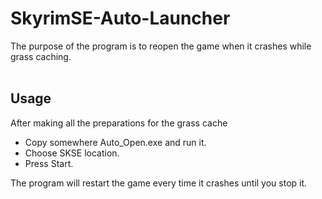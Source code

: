 ﻿# SkyrimSE-Auto-Launcher
The purpose of the program is to reopen the game when it crashes while grass caching.<br>
﻿<h2> Usage</h2> 
After making all the preparations for the grass cache
- Copy somewhere Auto_Open.exe and run it.
- Choose SKSE location.
- Press Start. <br>
<p> The program will restart the game every time it crashes until you stop it. </p>

